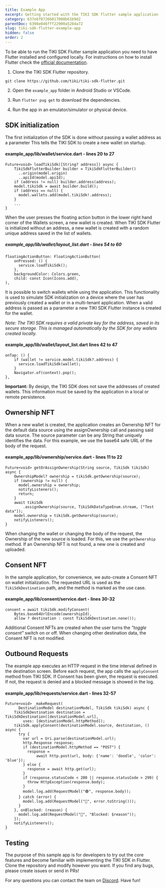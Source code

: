 ```yaml
---
title: Example App
excerpt: Getting started with the TIKI SDK flutter sample application
category: 637e6f07266017008b61b9d2
parentDoc: 6398e046fff22900a5284a72
slug: tiki-sdk-flutter-example-app
hidden: false
order: 2
---
```


To be able to run the TIKI SDK Flutter sample application you need to have Flutter installed and configured locally. For instructions on how to install Flutter check the [official documentation](https://docs.flutter.dev/get-started/install).

1. Clone the TIKI SDK Flutter repository.

`git clone https://github.com/tiki/tiki-sdk-flutter.git`

2. Open the `example_app` folder in Android Studio or VSCode.

3.	Run `flutter pug get` to download the dependencies.

4.	Run the app in an emulator/simulator or physical device.

## SDK initialization

The first initialization of the SDK is done without passing a wallet address as a parameter This tells the TIKI SDK to create a new wallet on startup.

#### example_app/lib/wallet/service.dart - lines 20 to 27

```
Future<void> loadTikiSdk([String? address]) async {
    TikiSdkFlutterBuilder builder = TikiSdkFlutterBuilder()
      ..origin(model.origin)
      ..apiId(model.apiId);
    if (address != null) builder.address(address);
    model.tikiSdk = await builder.build();
    if (address == null) {
      model.wallets.add(model.tikiSdk!.address);
    }
    ...
}
```

When the user presses the floating action button in the lower right hand corner of the Wallets screen, a new wallet is created. When TIKI SDK Flutter is initialized without an address, a new wallet is created with a random unique address saved in the list of wallets.


##### example_app/lib/wallet/layout_list.dart - lines 54 to 60

```
floatingActionButton: FloatingActionButton(
    onPressed: () {
      service.loadTikiSdk();
    },
    backgroundColor: Colors.green,
    child: const Icon(Icons.add),
),
```

It is possible to switch wallets while using the application. This functionality is used to simulate SDK initialization on a device where the user has previously created a wallet or in a multi-tenant application. When a valid address is passed as a parameter a new TIKI SDK Flutter instance is created for the wallet.

_Note: The TIKI SDK requires a valid private key for the address, saved in its secure storage. This is managed automatically by the SDK for any wallets created locally._

#### example_app/lib/wallet/layout_list.dart lines 42 to 47

```
onTap: () {
    if (wallet != service.model.tikiSdk?.address) {
      service.loadTikiSdk(wallet);
    }
    Navigator.of(context).pop();
},
```

**Important:** By design, the TIKI SDK does not save the addresses of created wallets. This information must be saved by the application in a local or remote persistence.

## Ownership NFT

When a new wallet is created, the application creates an Ownership NFT for the default data source using the assignOwnership call and passing said data source. The source parameter can be any String that uniquely identifies the data. For this example, we use the base64 safe URL of the body of the request.

#### example_app/lib/ownership/service.dart - lines 11 to 22

```
Future<void> getOrAssignOwnership(String source, TikiSdk tikiSdk) async {
    OwnershipModel? ownership = tikiSdk.getOwnership(source);
    if (ownership != null) {
      model.ownership = ownership;
      notifyListeners();
      return;
    }
    await tikiSdk
        .assignOwnership(source, TikiSdkDataTypeEnum.stream, ["Test data"]);
    model.ownership = tikiSdk.getOwnership(source);
    notifyListeners();
}
```

When changing the wallet or changing the body of the request, the Ownership of the new source is loaded. For this, we use the `getOwnership` method. If an Ownership NFT is not found, a new one is created and uploaded.

## Consent NFT

In the sample application, for convenience, we auto-create a Consent NFT on wallet initialization. The requested URL is used as the `TikiSdkDestination` path, and the method is marked as the use case.

#### example_app/lib/consent/service.dart - lines 30-32

```
consent = await tikiSdk.modifyConsent(
    Bytes.base64UrlEncode(ownershipId),
    allow ? destination : const TikiSdkDestination.none());
```


Additional Consent NFTs are created when the user turns the _"toggle consent"_ switch on or off. When changing other destination data, the Consent NFT is not modified.

## Outbound Requests

The example app executes an HTTP request in the time interval defined in the destination screen. Before each request, the app calls the `applyConsent` method from TIKI SDK. If Consent has been given, the request is executed. If not, the request is denied and a blocked message is showed in the log.

#### example_app/lib/requests/service.dart - lines 32-57

```
Future<void> _makeRequest(
      DestinationModel destinationModel, TikiSdk tikiSdk) async {
    TikiSdkDestination destination = TikiSdkDestination([destinationModel.url],
        uses: [destinationModel.httpMethod]);
    tikiSdk.applyConsent(destinationModel.source, destination, () async {
      try {
        var url = Uri.parse(destinationModel.url);
        http.Response response;
        if (destinationModel.httpMethod == "POST") {
          response =
              await http.post(url, body: {'name': 'doodle', 'color': 'blue'});
        } else {
          response = await http.get(url);
        }
        if (response.statusCode < 200 || response.statusCode > 299) {
          throw HttpException(response.body);
        }
        model.log.add(RequestModel("🟢", response.body));
      } catch (error) {
        model.log.add(RequestModel("🔴", error.toString()));
      }
    }, onBlocked: (reason) {
      model.log.add(RequestModel("🔴", "Blocked: $reason"));
    });
    notifyListeners();
}
```

## Testing

The purpose of this sample app is for developers to try out the core features and become familiar with implementing the TIKI SDK in Flutter. Clone the repository and modify however you want. If you find any bugs, please create issues or send in PRs!

For any questions you can contact the team on [Discord](https://discord.gg/tiki). Have fun!
